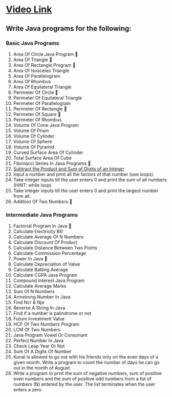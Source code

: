 # [Video Link](https://youtu.be/ldYLYRNaucM)
## Write Java programs for the following: 

### Basic Java Programs
1. Area Of Circle Java Program 💯
2. Area Of Triangle 💯
3. Area Of Rectangle Program 💯
4. Area Of Isosceles Triangle 
5. Area Of Parallelogram
6. Area Of Rhombus
7. Area Of Equilateral Triangle
8. Perimeter Of Circle 💯
9. Perimeter Of Equilateral Triangle
10. Perimeter Of Parallelogram
11. Perimeter Of Rectangle 💯
12. Perimeter Of Square 💯
13. Perimeter Of Rhombus
14. Volume Of Cone Java Program
15. Volume Of Prism
16. Volume Of Cylinder
17. Volume Of Sphere
18. Volume Of Pyramid
19. Curved Surface Area Of Cylinder
20. Total Surface Area Of Cube
21. Fibonacci Series In Java Programs 💯
22. [Subtract the Product and Sum of Digits of an Integer](https://leetcode.com/problems/subtract-the-product-and-sum-of-digits-of-an-integer/)
23. Input a number and print all the factors of that number (use loops).
24. Take integer inputs till the user enters 0 and print the sum of all numbers
(HINT: while loop)
25. Take integer inputs till the user enters 0 and print the largest number from
all.
26. Addition Of Two Numbers 💯

### Intermediate Java Programs
1. Factorial Program In Java 💯
2. Calculate Electricity Bill
3. Calculate Average Of N Numbers
4. Calculate Discount Of Product
5. Calculate Distance Between Two Points 
6. Calculate Commission Percentage
7. Power In Java 💯
8. Calculate Depreciation of Value
9. Calculate Batting Average
10. Calculate CGPA Java Program
11. Compound Interest Java Program
12. Calculate Average Marks
13. Sum Of N Numbers
14. Armstrong Number In Java
15. Find Ncr & Npr
16. Reverse A String In Java
17. Find if a number is palindrome or not 
18. Future Investment Value
19. HCF Of Two Numbers Program
20. LCM Of Two Numbers
21. Java Program Vowel Or Consonant 
22. Perfect Number In Java
23. Check Leap Year Or Not
24. Sum Of A Digits Of Number
25. Kunal is allowed to go out with his friends only on the even days of a given month. Write a program to count the number of days he can go out in the month of August.
26. Write a program to print the sum of negative numbers, sum of positive even numbers and the sum of positive odd numbers from a list of numbers (N) entered by the user. The list terminates when the user enters a zero.
